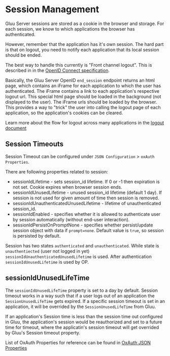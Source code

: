 # Session Management

Gluu Server sessions are stored as a cookie in the browser and storage. For each session, we know to which applications the browser has authenticated.

However, remember that the application has it's own session. The hard part is that on logout, you need to notify each application that its local session should be ended.

The best way to handle this currently is "Front channel logout". This is described in in the [OpenID Connect specification](http://openid.net/specs/openid-connect-frontchannel-1_0.html). 

Basically, the Gluu Server OpenID `end_session` endpoint returns an html page, which contains an iFrame for each application to which the user has authenticated. The iFrame contains a link to each application's respective logout url. This special html page should be loaded in the background (not displayed to the user). The iFrame urls should be loaded by the browser. This provides a way to "trick" the user into calling the logout page of each application, so the application's cookies can be cleared.

Learn more about the flow for logout across many applications in the [logout document](../operation/logout.md)

## Session Timeouts
Session Timeout can be configured under 
`JSON Configuration` > `oxAuth Properties`.

There are following properties related to session:

- sessionIdLifetime - sets session_id lifetime. If 0 or -1 then expiration is not set. Cookie expires when browser session ends. 
- sessionIdUnusedLifetime - unused session_id lifetime (default 1 day). If session is not used for given amount of time then session is removed. 
- sessionIdUnauthenticatedUnusedLifetime - lifetime of unauthenticated session_id. 
- sessionIdEnabled - specifies whether it is allowed to authenticate user by session automatically (without end-user interaction).
- sessionIdPersistOnPromptNone - specifies whether persist/update session object with data if `prompt=none`. Default value is `true`, so session is persisted by default.

Session has two states `authenticated` and `unauthenticated`. While state is `unauthentiected` (user not logged in yet) `sessionIdUnauthenticatedUnusedLifetime` is used. After authentication `sessionIdUnusedLifetime` is used by OP.

## sessionIdUnusedLifeTime

The `sessionIdUnusedLifeTime` property is set to a day by default. Session timeout works in a way such that if a user logs out of an application the `SessionUnusedLifeTime` gets expired. If a specific session timeout is set in an application, it will be overrided by the `SessionUnusedLifeTime` from Gluu.

If an application's Session time is less than the session time out configured in Gluu, the application's session would be reauthorized and 
set to a future time for timeout, where the applicatin's session timeout will get overrided by Gluu's Session timeout property.

List of OxAuth Properties for reference can be found in 
[OxAuth JSON Properties](../reference/JSON-oxauth-prop.md)
